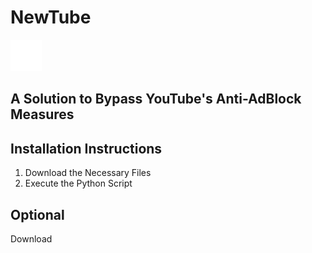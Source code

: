 # NewTube 
<img src="./static/logo.png" alt="Logo" width="50" height="50">

## A Solution to Bypass YouTube's Anti-AdBlock Measures


## Installation Instructions

1. Download the Necessary Files
2. Execute the Python Script


## Optional 

Download 
